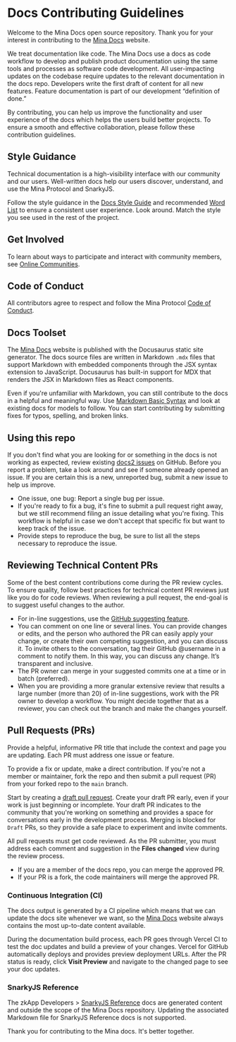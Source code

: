 # Docs Contributing Guidelines

Welcome to the Mina Docs open source repository. Thank you for your interest in contributing to the [Mina Docs](https://docs.minaprotocol.com/) website. 

We treat documentation like code. The Mina Docs use a docs as code workflow to develop and publish product documentation using the same tools and processes as software code development. All user-impacting updates on the codebase require updates to the relevant documentation in the docs repo. Developers write the first draft of content for all new features. Feature documentation is part of our development “definition of done.”

By contributing, you can help us improve the functionality and user experience of the docs which helps the users build better projects. To ensure a smooth and effective collaboration, please follow these contribution guidelines.

## Style Guidance

Technical documentation is a high-visibility interface with our community and our users. Well-written docs help our users discover, understand, and use the Mina Protocol and SnarkyJS.

Follow the style guidance in the [Docs Style Guide](https://github.com/o1-labs/docs2/wiki/Docs-Style-Guide) and recommended [Word List](https://github.com/o1-labs/docs2/wiki/Word-list) to ensure a consistent user experience. Look around. Match the style you see used in the rest of the project. 

## Get Involved

To learn about ways to participate and interact with community members, see [Online Communities](https://docs.minaprotocol.com/participate/online-communities). 

## Code of Conduct

All contributors agree to respect and follow the Mina Protocol [Code of Conduct](https://github.com/MinaProtocol/mina/blob/develop/CODE_OF_CONDUCT.md).

## Docs Toolset 

The [Mina Docs](https://docs.minaprotocol.com/) website is published with the Docusaurus static site generator. The docs source files are written in Markdown `.mdx` files that support Markdown with embedded components through the JSX syntax extension to JavaScript. Docusaurus has built-in support for MDX that renders the JSX in Markdown files as React components. 

Even if you're unfamiliar with Markdown, you can still contribute to the docs in a helpful and meaningful way. Use [Markdown Basic Syntax](https://www.markdownguide.org/basic-syntax) and look at existing docs for models to follow. You can start contributing by submitting fixes for typos, spelling, and broken links. 

## Using this repo

If you don't find what you are looking for or something in the docs is not working as expected, review existing [docs2 issues](https://github.com/o1-labs/docs2/issues/) on GitHub. Before you report a problem, take a look around and see if someone already opened an issue. If you are certain this is a new, unreported bug, submit a new issue to help us improve.

- One issue, one bug: Report a single bug per issue.
- If you're ready to fix a bug, it's fine to submit a pull request right away, but we still recommend filing an issue detailing what you're fixing. This workflow is helpful in case we don't accept that specific fix but want to keep track of the issue. 
- Provide steps to reproduce the bug, be sure to list all the steps necessary to reproduce the issue. 

## Reviewing Technical Content PRs

Some of the best content contributions come during the PR review cycles. To ensure quality, follow best practices for technical content PR reviews just like you do for code reviews. When reviewing a pull request, the end-goal is to suggest useful changes to the author.

- For in-line suggestions, use the [GitHub suggesting feature](https://docs.github.com/en/pull-requests/collaborating-with-pull-requests/reviewing-changes-in-pull-requests/commenting-on-a-pull-request). 
- You can comment on one line or several lines. You can provide changes or edits, and the person who authored the PR can easily apply your change, or create their own competing suggestion, and you can discuss it. To invite others to the conversation, tag their GitHub @username in a comment to notify them. In this way, you can discuss any change. It’s transparent and inclusive.
- The PR owner can merge in your suggested commits one at a time or in batch (preferred).
- When you are providing a more granular extensive review that results a large number (more than 20) of in-line suggestions, work with the PR owner to develop a workflow. You might decide together that as a reviewer, you can check out the branch and make the changes yourself.

## Pull Requests (PRs)

Provide a helpful, informative PR title that include the context and page you are updating. Each PR must address one issue or feature.

To provide a fix or update, make a direct contribution. If you're not a member or maintainer, fork the repo and then submit a pull request (PR) from your forked repo to the `main` branch.

Start by creating a [draft pull request](https://github.blog/2019-02-14-introducing-draft-pull-requests/). Create your draft PR early, even if your work is just beginning or incomplete. Your draft PR indicates to the community that you're working on something and provides a space for conversations early in the development process. Merging is blocked for `Draft` PRs, so they provide a safe place to experiment and invite comments.

All pull requests must get code reviewed. As the PR submitter, you must address each comment and suggestion in the **Files changed** view during the review process.

- If you are a member of the docs repo, you can merge the approved PR.
- If your PR is a fork, the code maintainers will merge the approved PR.

### Continuous Integration (CI)

The docs output is generated by a CI pipeline which means that we can update the docs site whenever we want, so the [Mina Docs](https://docs.minaprotocol.com/) website always contains the most up-to-date content available. 

During the documentation build process, each PR goes through Vercel CI to test the doc updates and build a preview of your changes. Vercel for GitHub automatically deploys and provides preview deployment URLs. After the PR status is ready, click **Visit Preview** and navigate to the changed page to see your doc updates.

### SnarkyJS Reference

The zkApp Developers > [SnarkyJS Reference](https://docs.minaprotocol.com/zkapps/snarkyjs-reference) docs are generated content and outside the scope of the Mina Docs repository. Updating the associated Markdown file for SnarkyJS Reference docs is not supported.

Thank you for contributing to the Mina docs. It's better together.